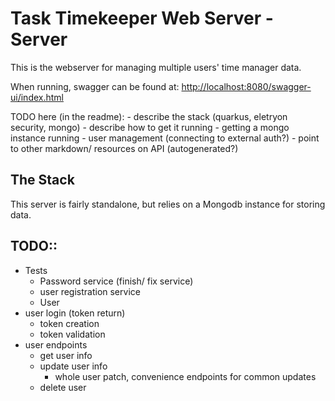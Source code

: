 # Task Timekeeper Web Server - Server

This is the webserver for managing multiple users' time manager data.

When running, swagger can be found at: [http://localhost:8080/swagger-ui/index.html]()

TODO here (in the readme):
    - describe the stack (quarkus, eletryon security, mongo)
    - describe how to get it running
        - getting a mongo instance running
        - user management (connecting to external auth?)
        - point to other markdown/ resources on API (autogenerated?)



## The Stack

This server is fairly standalone, but relies on a Mongodb instance for storing data.

## TODO::

 - Tests
    - Password service (finish/ fix service)
    - user registration service
    - User
 - user login (token return)
    - token creation
    - token validation
 - user endpoints
    - get user info
    - update user info
        - whole user patch, convenience endpoints for common updates
    - delete user 